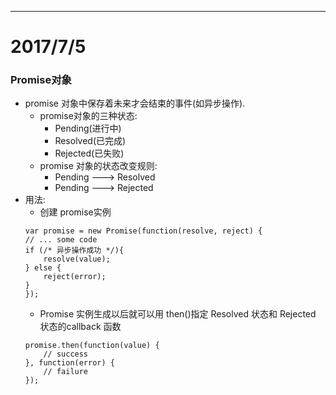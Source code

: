 --------------
# 2017/7/5
### Promise对象
- promise 对象中保存着未来才会结束的事件(如异步操作).
	+ promise对象的三种状态:
		+ Pending(进行中)
		+ Resolved(已完成)
		+ Rejected(已失败)
	+ promise 对象的状态改变规则:
		+ Pending ---> Resolved
		+ Pending ---> Rejected
- 用法:
	+ 创建 promise实例
	```
	var promise = new Promise(function(resolve, reject) {
  	// ... some code
  	if (/* 异步操作成功 */){
    	resolve(value);
  	} else {
    	reject(error);
  	}
	});
	```
	+ Promise 实例生成以后就可以用 then()指定 Resolved 状态和 Rejected 状态的callback 函数
	```
	promise.then(function(value) {
  		// success
	}, function(error) {
  		// failure
	});
	```

